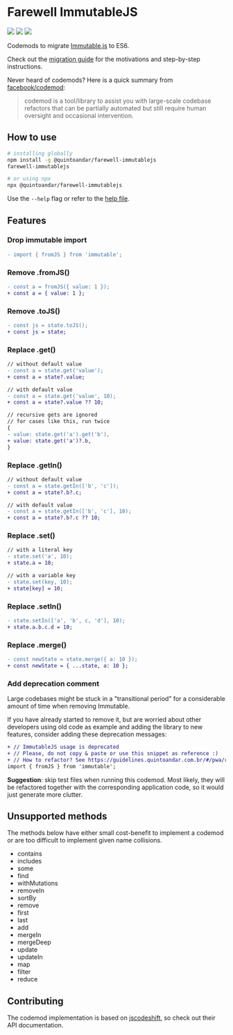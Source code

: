 # Farewell ImmutableJS

![](https://github.com/quintoandar/farewell-immutablejs/workflows/Node.js%20CI/badge.svg)
![](https://github.com/quintoandar/farewell-immutablejs/workflows/NPM%20Package/badge.svg)
![](https://github.com/quintoandar/farewell-immutablejs/workflows/Github%20Package/badge.svg)

Codemods to migrate [Immutable.js](https://github.com/immutable-js/immutable-js) to ES6.

Check out the [migration guide](MIGRATION.md) for the motivations and step-by-step instructions.

Never heard of codemods? Here is a quick summary from [facebook/codemod](https://github.com/facebook/codemod):

> codemod is a tool/library to assist you with large-scale codebase refactors that can be partially automated but still require human oversight and occasional intervention.

## How to use

```bash
# installing globally
npm install -g @quintoandar/farewell-immutablejs
farewell-immutablejs

# or using npx
npx @quintoandar/farewell-immutablejs
```

Use the `--help` flag or refer to the [help file](./src/bin/help.txt).

## Features

### Drop immutable import

```diff
- import { fromJS } from 'immutable';
```

### Remove .fromJS()

```diff
- const a = fromJS({ value: 1 });
+ const a = { value: 1 };
```

### Remove .toJS()

```diff
- const js = state.toJS();
+ const js = state;
```

### Replace .get()

```diff
// without default value
- const a = state.get('value');
+ const a = state?.value;

// with default value
- const a = state.get('value', 10);
+ const a = state?.value ?? 10;

// recursive gets are ignored
// for cases like this, run twice
{
- value: state.get('a').get('b'),
+ value: state.get('a')?.b,
}
```

### Replace .getIn()

```diff
// without default value
- const a = state.getIn(['b', 'c']);
+ const a = state?.b?.c;

// with default value
- const a = state.getIn(['b', 'c'], 10);
+ const a = state?.b?.c ?? 10;
```

### Replace .set()

```diff
// with a literal key
- state.set('a', 10);
+ state.a = 10;
```

```diff
// with a variable key
- state.set(key, 10);
+ state[key] = 10;
```

### Replace .setIn()

```diff
- state.setIn(['a', 'b', c, 'd'], 10);
+ state.a.b.c.d = 10;
```

### Replace .merge()

```diff
- const newState = state.merge({ a: 10 });
+ const newState = { ...state, a: 10 };
```

### Add deprecation comment

Large codebases might be stuck in a "transitional period" for a considerable amount of time when removing Immutable.

If you have already started to remove it, but are worried about other developers using old code as example and adding the library to new features, 
consider adding these deprecation messages:

```diff
+ // ImmutableJS usage is deprecated
+ // Please, do not copy & paste or use this snippet as reference :)
+ // How to refactor? See https://guidelines.quintoandar.com.br/#/pwa/removing-immutable
import { fromJS } from 'immutable';
```

**Suggestion**: skip test files when running this codemod. 
Most likely, they will be refactored together with the corresponding application code, so it would just generate more clutter.

## Unsupported methods

The methods below have either small cost-benefit to implement a codemod or are too difficult to implement given name collisions.

- contains
- includes
- some
- find
- withMutations
- removeIn
- sortBy
- remove
- first
- last
- add
- mergeIn
- mergeDeep
- update
- updateIn
- map
- filter
- reduce

## Contributing

The codemod implementation is based on [jscodeshift](https://github.com/facebook/jscodeshift), so check out their API documentation.
